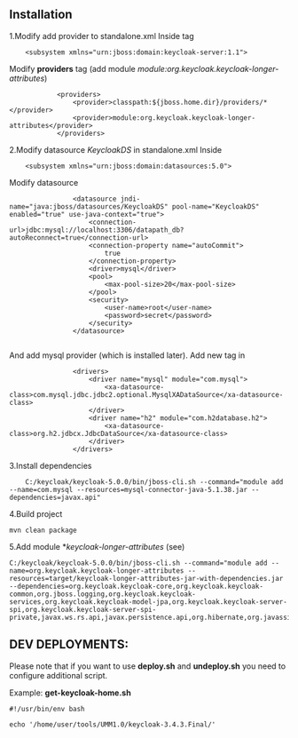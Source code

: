 
## Installation

1.Modify add provider to standalone.xml
Inside tag
```
    <subsystem xmlns="urn:jboss:domain:keycloak-server:1.1">
```
Modify **providers** tag (add module *module:org.keycloak.keycloak-longer-attributes*)
```
            <providers>
                <provider>classpath:${jboss.home.dir}/providers/*</provider>
                <provider>module:org.keycloak.keycloak-longer-attributes</provider>
            </providers>
```
2.Modify datasource *KeycloakDS* in standalone.xml
Inside
```
    <subsystem xmlns="urn:jboss:domain:datasources:5.0">

```
Modify datasource
```$xslt
                <datasource jndi-name="java:jboss/datasources/KeycloakDS" pool-name="KeycloakDS" enabled="true" use-java-context="true">
                    <connection-url>jdbc:mysql://localhost:3306/datapath_db?autoReconnect=true</connection-url>
                    <connection-property name="autoCommit">
                        true
                    </connection-property>
                    <driver>mysql</driver>
                    <pool>
                        <max-pool-size>20</max-pool-size>
                    </pool>
                    <security>
                        <user-name>root</user-name>
                        <password>secret</password>
                    </security>
                </datasource>
                
```
And add mysql provider (which is installed later).  Add new **<driver>** tag in **<drivers>** 
```
                <drivers>
                    <driver name="mysql" module="com.mysql">
                        <xa-datasource-class>com.mysql.jdbc.jdbc2.optional.MysqlXADataSource</xa-datasource-class>
                    </driver>
                    <driver name="h2" module="com.h2database.h2">
                        <xa-datasource-class>org.h2.jdbcx.JdbcDataSource</xa-datasource-class>
                    </driver>
                </drivers>
```

3.Install dependencies
```
    C:/keycloak/keycloak-5.0.0/bin/jboss-cli.sh --command="module add --name=com.mysql --resources=mysql-connector-java-5.1.38.jar --dependencies=javax.api"
```
4.Build project
```
mvn clean package
```
5.Add module **keycloak-longer-attributes* (see)
```
C:/keycloak/keycloak-5.0.0/bin/jboss-cli.sh --command="module add --name=org.keycloak.keycloak-longer-attributes --resources=target/keycloak-longer-attributes-jar-with-dependencies.jar --dependencies=org.keycloak.keycloak-core,org.keycloak.keycloak-common,org.jboss.logging,org.keycloak.keycloak-services,org.keycloak.keycloak-model-jpa,org.keycloak.keycloak-server-spi,org.keycloak.keycloak-server-spi-private,javax.ws.rs.api,javax.persistence.api,org.hibernate,org.javassist,org.liquibase,javax.api,javax.annotation.api,javax.xml.ws.api,javax.jws.api,javax.servlet.api"
```


## DEV DEPLOYMENTS:

Please note that if you want to use **deploy.sh** and **undeploy.sh** you need to configure additional script.

Example:
**get-keycloak-home.sh**

```
#!/usr/bin/env bash

echo '/home/user/tools/UMM1.0/keycloak-3.4.3.Final/'

```